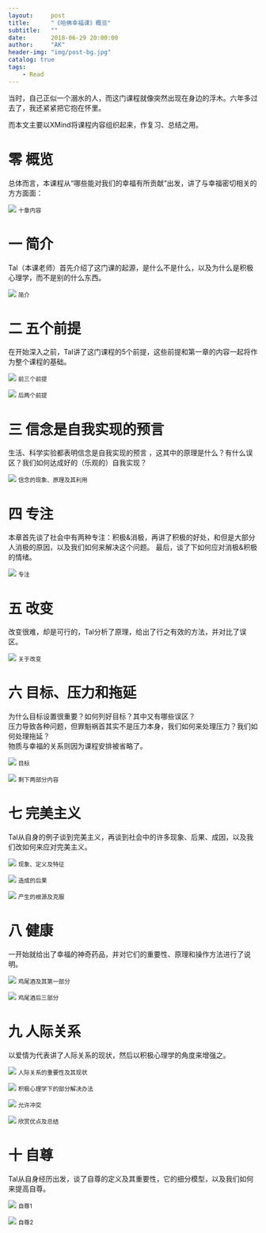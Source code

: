 ```yaml
---
layout:     post
title:      "《哈佛幸福课》概览"
subtitle:   ""
date:       2018-06-29 20:00:00
author:     "AK"
header-img: "img/post-bg.jpg"
catalog: true
tags:
    - Read
---
```


当时，自己正似一个溺水的人，而这门课程就像突然出现在身边的浮木。六年多过去了，我还紧紧把它抱在怀里。

而本文主要以XMind将课程内容组织起来，作复习、总结之用。

# 零 概览
总体而言，本课程从“哪些能对我们的幸福有所贡献”出发，讲了与幸福密切相关的方方面面：


![](/img/in-post/harvard-positive-phsychology/1.png)
<small class="img-hint">十章内容</small>

# 一 简介
Tal（本课老师）首先介绍了这门课的起源，是什么不是什么，以及为什么是积极心理学，而不是别的什么东西。

![](/img/in-post/harvard-positive-phsychology/2.png)
<small class="img-hint">简介</small>

# 二 五个前提
在开始深入之前，Tal讲了这门课程的5个前提，这些前提和第一章的内容一起将作为整个课程的基础。

![](/img/in-post/harvard-positive-phsychology/3.png)
<small class="img-hint">前三个前提</small>

![](/img/in-post/harvard-positive-phsychology/4.png)
<small class="img-hint">后两个前提</small>

# 三 信念是自我实现的预言
生活、科学实验都表明信念是自我实现的预言 ，这其中的原理是什么？有什么误区？我们如何达成好的（乐观的）自我实现？

![](/img/in-post/harvard-positive-phsychology/5.png)
<small class="img-hint">信念的现象、原理及其利用</small>

# 四 专注
本章首先谈了社会中有两种专注：积极&消极，再讲了积极的好处，和但是大部分人消极的原因，以及我们如何来解决这个问题。 最后，谈了下如何应对消极&积极的情绪。

![](/img/in-post/harvard-positive-phsychology/6.png)
<small class="img-hint">专注</small>

# 五 改变
改变很难，却是可行的，Tal分析了原理，给出了行之有效的方法，并对比了误区。

![](/img/in-post/harvard-positive-phsychology/7.png)
<small class="img-hint">关于改变</small>

# 六 目标、压力和拖延
为什么目标设置很重要？如何列好目标？其中又有哪些误区？  
压力导致各种问题，但罪魁祸首其实不是压力本身，我们如何来处理压力？我们如何处理拖延？  
物质与幸福的关系则因为课程安排被省略了。  

![](/img/in-post/harvard-positive-phsychology/8.png)
<small class="img-hint">目标</small>

![](/img/in-post/harvard-positive-phsychology/9.png)
<small class="img-hint">剩下两部分内容</small>

# 七 完美主义
Tal从自身的例子谈到完美主义，再谈到社会中的许多现象、后果、成因，以及我们改如何来应对完美主义。

![](/img/in-post/harvard-positive-phsychology/10.png)
<small class="img-hint">现象、定义及特征</small>

![](/img/in-post/harvard-positive-phsychology/11.png)
<small class="img-hint">造成的后果</small>

![](/img/in-post/harvard-positive-phsychology/12.png)
<small class="img-hint">产生的根源及克服</small>

# 八 健康
一开始就给出了幸福的神奇药品，并对它们的重要性、原理和操作方法进行了说明。

![](/img/in-post/harvard-positive-phsychology/13.png)
<small class="img-hint">鸡尾酒及其第一部分</small>

![](/img/in-post/harvard-positive-phsychology/14.png)
<small class="img-hint">鸡尾酒后三部分</small>

# 九 人际关系
以爱情为代表讲了人际关系的现状，然后以积极心理学的角度来增强之。

![](/img/in-post/harvard-positive-phsychology/15.png)
<small class="img-hint">人际关系的重要性及其现状</small>

![](/img/in-post/harvard-positive-phsychology/16.png)
<small class="img-hint">积极心理学下的部分解决办法</small>

![](/img/in-post/harvard-positive-phsychology/17.png)
<small class="img-hint">允许冲突</small>

![](/img/in-post/harvard-positive-phsychology/18.png)
<small class="img-hint">欣赏优点及总结</small>

# 十 自尊
Tal从自身经历出发，谈了自尊的定义及其重要性，它的细分模型，以及我们如何来提高自尊。

![](/img/in-post/harvard-positive-phsychology/19.png)
<small class="img-hint">自尊1</small>

![](/img/in-post/harvard-positive-phsychology/20.png)
<small class="img-hint">自尊2</small>



































